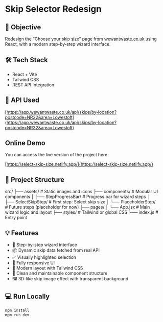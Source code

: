 # Skip Selector Redesign

## 🎯 Objective
Redesign the “Choose your skip size” page from [wewantwaste.co.uk](https://wewantwaste.co.uk) using React, with a modern step-by-step wizard interface.

## 🛠 Tech Stack
- React + Vite
- Tailwind CSS
- REST API Integration

## 📡 API Used
[https://app.wewantwaste.co.uk/api/skips/by-location?postcode=NR32&area=Lowestoft](https://app.wewantwaste.co.uk/api/skips/by-location?postcode=NR32&area=Lowestoft)

## Online Demo

You can access the live version of the project here:

[https://select-skip-size.netlify.app/](https://select-skip-size.netlify.app/)


## 📁 Project Structure

src/
├── assets/ # Static images and icons
├── components/ # Modular UI components
│ ├── StepProgressBar/ # Progress bar for wizard steps
│ ├── SelectSkipStep/ # First step: Select skip size
│ └── PlaceholderStep/ # Future steps (placeholder for now)
├── pages/
│ └── App.jsx # Main wizard logic and layout
├── styles/ # Tailwind or global CSS
└── index.js # Entry point



## 💡 Features
- 🔄 Step-by-step wizard interface
- 📦 Dynamic skip data fetched from real API
- ✅ Visually highlighted selection
- 📱 Fully responsive UI
- 🎨 Modern layout with Tailwind CSS
- 🧠 Clean and maintainable component structure
- 🖼️ 3D-like skip image effect with transparent background

## 💻 Run Locally

```bash
npm install
npm run dev
